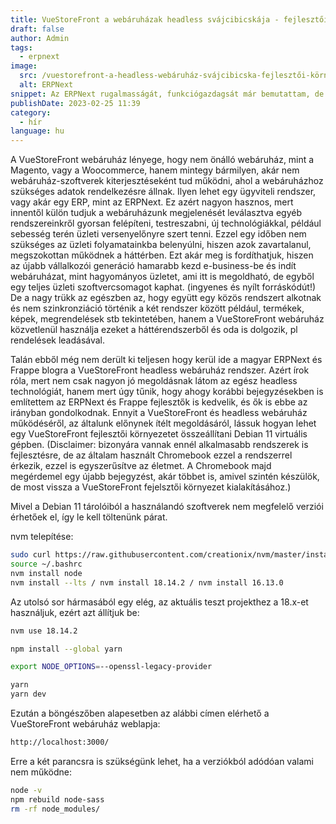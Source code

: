 ```yaml
---
title: VueStoreFront a webáruházak headless svájcibicskája - fejlesztői környezet kialakítása
draft: false
author: Admin
tags:
  - erpnext
image:
  src: /vuestorefront-a-headless-webáruház-svájcibicska-fejlesztői-környezet-kialakítása.png
  alt: ERPNext
snippet: Az ERPNext rugalmasságát, funkciógazdagsát már bemutattam, de azt is többször megemlítettem hogy érdemes más szoftverekkel együtt használni. Ilyen a VueStoreFront headless webáruház megoldás is.
publishDate: 2023-02-25 11:39
category:
  - hír
language: hu
---
```


A VueStoreFront webáruház lényege, hogy nem önálló webáruház, mint a Magento, vagy a Woocommerce, hanem mintegy bármilyen, akár nem webáruház-szoftverek kiterjesztéseként tud működni, ahol a webáruházhoz szükséges adatok rendelkezésre állnak. Ilyen lehet egy ügyviteli rendszer, vagy akár egy ERP, mint az ERPNext. Ez azért nagyon hasznos, mert innentől külön tudjuk a webáruházunk megjelenését leválasztva egyéb rendszereinkről gyorsan felépíteni, testreszabni, új technológiákkal, például sebesség terén üzleti versenyelőnyre szert tenni. Ezzel egy időben nem szükséges az üzleti folyamatainkba belenyúlni, hiszen azok zavartalanul, megszokottan működnek a háttérben. Ezt akár meg is fordíthatjuk, hiszen az újabb vállalkozói generáció hamarabb kezd e-business-be és indít webáruházat, mint hagyományos üzletet, ami itt is megoldható, de egyből egy teljes üzleti szoftvercsomagot kaphat. (ingyenes és nyílt forráskódút!) De a nagy trükk az egészben az, hogy együtt egy közös rendszert alkotnak és nem szinkronziáció történik a két rendszer között például, termékek, képek, megrendelések stb tekintetében, hanem a VueStoreFront webáruház közvetlenül használja ezeket a háttérendszerből és oda is dolgozik, pl rendelések leadásával.

Talán ebből még nem derült ki teljesen hogy kerül ide a magyar ERPNext és Frappe blogra a VueStoreFront headless webáruház rendszer. Azért írok róla, mert nem csak nagyon jó megoldásnak látom az egész headless technológiát, hanem mert úgy tűnik, hogy ahogy korábbi bejegyzésekben is említettem az ERPNext és Frappe fejlesztők is kedvelik, és ők is ebbe az irányban gondolkodnak. Ennyit a VueStoreFront és headless webáruház működéséről, az általunk előnynek ítélt megoldásáról, lássuk hogyan lehet egy VueStoreFront fejlesztői környezetet összeállítani Debian 11 virtuális gépben. (Disclaimer: bizonyára vannak ennél alkalmasabb rendszerek is fejlesztésre, de az általam használt Chromebook ezzel a rendszerrel érkezik, ezzel is egyszerűsítve az életmet. A Chromebook majd megérdemel egy újabb bejegyzést, akár többet is, amivel szintén készülök, de most vissza a VueStoreFront fejelsztői környezet kialakításához.)

Mivel a Debian 11 tárolóiból a használandó szoftverek nem megfelelő verziói érhetőek el, így le kell töltenünk párat.

nvm telepítése:

```bash
sudo curl https://raw.githubusercontent.com/creationix/nvm/master/install.sh | bash
source ~/.bashrc
nvm install node
nvm install --lts / nvm install 18.14.2 / nvm install 16.13.0
```

Az utolsó sor hármasából egy elég, az aktuális teszt projekthez a 18.x-et használjuk, ezért azt állítjuk be:

```bash
nvm use 18.14.2
```

```bash
npm install --global yarn
```

```bash
export NODE_OPTIONS=--openssl-legacy-provider
```

```bash
yarn
yarn dev
```

Ezután a böngészőben alapesetben az alábbi címen elérhető a VueStoreFront webáruház weblapja:

```bash
http://localhost:3000/
```

Erre a két parancsra is szükségünk lehet, ha a verziókból adódóan valami nem működne:

```bash
node -v
npm rebuild node-sass
rm -rf node_modules/
```
